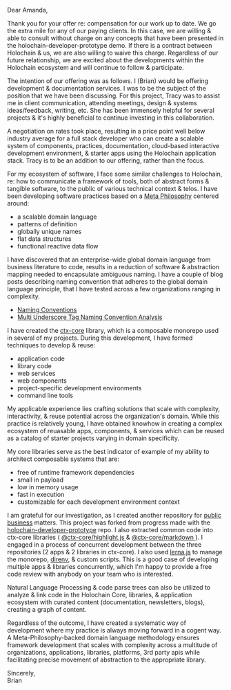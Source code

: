 Dear Amanda,

Thank you for your offer re: compensation for our work up to date.
We go the extra mile for any of our paying clients.
In this case, we are willing & able to consult without charge on any concepts
	that have been presented in the holochain-developer-prototype demo.
If there is a contract between Holochain & us, we are also willing to waive this charge.
Regardless of our future relationship, we are excited about the developments within the Holochain ecosystem
	and will continue to follow & participate.

The intention of our offering was as follows.
I (Brian) would be offering development & documentation services.
I was to be the subject of the position that we have been discussing.
For this project, Tracy was to assist me in client communication, attending meetings,
	design & systems ideas/feedback, writing, etc.
She has been immensely helpful for several projects & it's highly beneficial to continue investing in
	this collaboration.

A negotiation on rates took place, resulting in a price point well below industry average for a
	full stack developer who can create a scalable system of components, practices, documentation,
	cloud-based interactive development environment, & starter apps using the Holochain application stack.
Tracy is to be an addition to our offering, rather than the focus.

For my ecosystem of software, I face some similar challenges to Holochain, re: how to communicate a framework of tools,
	both of abstract forms & tangible software, to the public of various technical context & telos.
I have been developing software practices based on a
	<a target="_blank" href="https://github.com/btakita/philosophy">Meta Philosophy</a> centered around:

* a scalable domain language
* patterns of definition
* globally unique names
* flat data structures
* functional reactive data flow

I have discovered that an enterprise-wide global domain language from business literature to code,
	results in a reduction of software & abstraction mapping needed to encapsulate ambiguous naming.
I have a couple of blog posts describing naming convention that adheres to the global domain language principle,
	that I have tested across a few organizations ranging in complexity.

* <a target="_blank" href="http://www.briantakita.com/posts/naming-conventions/">Naming Conventions</a>
* <a target="_blank" href="http://www.briantakita.com/posts/multi-underscore-tag-naming-convention-analysis/">
		Multi Underscore Tag Naming Convention Analysis
	</a>

I have created the <a target="_blank" href="https://github.com/ctx-core/ctx-core">ctx-core</a> library,
	which is a composable monorepo used in several of my projects.
During this development, I have formed techniques to develop & reuse:

* application code
* library code
* web services
* web components
* project-specific development environments
* command line tools

My applicable experience lies crafting solutions that scale with complexity, interactivity, & reuse potential
	across the organization's domain.
While this practice is relatively young, I have obtained knowhow in creating a complex ecosystem of reuasable
	apps, components, & services which can be reused as a catalog of starter projects varying in domain specificity.

My core libraries serve as the best indicator of example of my ability to architect composable systems that are:

* free of runtime framework dependencies
* small in payload
* low in memory usage
* fast in execution
* customizable for each development environment context

I am grateful for our investigation, as I created another repository for
	<a target="_blank" href="https://github.com/btakita/business">public business</a> matters.
This project was forked from progress made with the
	<a target="_blank" href="https://github.com/btakita/holochain-developer-prototype">holochain-developer-prototype</a>
	repo.
I also extracted common code into ctx-core libraries (
	<a target="_blank" href="https://github.com/ctx-core/ctx-core/tree/master/packages/highlight.js">
		@ctx-core/highlight.js
	</a> &
	<a target="_blank" href="https://github.com/ctx-core/ctx-core/tree/master/packages/markdown">
		@ctx-core/markdown
	</a>).
I engaged in a process of concurrent development between the three repositories (2 apps & 2 libraries in ctx-core).
I also used
	<a target="_blank" href="https://lerna.js.org/">lerna.js</a> to manage the monorepo,
	<a target="_blank" href="https://direnv.net/">direnv</a>,
	& custom scripts.
This is a good case of developing multiple apps & libraries concurrently, which I'm happy to provide a
	free code review with anybody on your team who is interested.

Natural Language Processing & code parse trees can also be utilized to
	analyze & link code in the Holochain Core, libraries, & application ecosystem
	with curated content (documentation, newsletters, blogs), creating a graph of content.

Regardless of the outcome, I have created a systematic way of development
	where my practice is always moving forward in a cogent way.
A Meta-Philosophy-backed domain language methodology ensures framework development
	that scales with complexity across a multitude of
	organizations, applications, libraries, platforms, 3rd party apis
	while facilitating precise movement of abstraction to the appropriate library.

Sincerely, \
Brian
